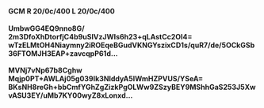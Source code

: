 #### GCM R 20/0c/400 L 20/0c/400
**UmbwGG4EQ9nno8G/**<br/>**2m3DfoXhDtorfjC4b9uSlVzJWIs6h23+qLAstCc2OI4=**<br/>**wTzELMtOH4Niaymny2iROEqeBGudVKNGYszixCD1s/quR7/de/5OCkGSb36FTOMJH3EAP+zavcqpP61d...**<br/><br/>
**MVNj7vNp67b8Cghw**<br/>**Mqjp0PT+AWLAj05g039Ik3NlddyA5IWmHZPVUS/YSeA=**<br/>**BKsNH8reGh+bbCmfYGhZgZizkPgOLWw9ZSzyBEY9MShhGaS253J5XwvASU3EY/uMb7KY00wyZ8xLonxd...**